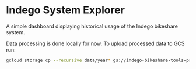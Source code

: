 # Indego System Explorer

A simple dashboard displaying historical usage of the Indego bikeshare system.

Data processing is done locally for now. To upload processed data to GCS run:

```bash
gcloud storage cp --recursive data/year* gs://indego-bikeshare-tools-prepared_data/indego_trips
```